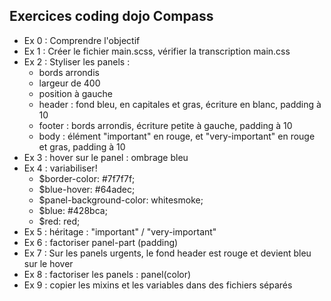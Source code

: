 Exercices coding dojo Compass
--------------------------

- Ex 0 : Comprendre l'objectif
- Ex 1 : Créer le fichier main.scss, vérifier la transcription main.css
- Ex 2 : Styliser les panels :
    - bords arrondis
    - largeur de 400
    - position à gauche
    - header : fond bleu, en capitales et gras, écriture en blanc, padding à 10
    - footer : bords arrondis, écriture petite à gauche, padding à 10
    - body : élément "important" en rouge, et "very-important" en rouge et gras, padding à 10
- Ex 3 : hover sur le panel : ombrage bleu
- Ex 4 : variabiliser!
    - $border-color: #7f7f7f;
    - $blue-hover: #64adec;
    - $panel-background-color: whitesmoke;
    - $blue: #428bca;
    - $red: red;
- Ex 5 : héritage : "important" / "very-important"
- Ex 6 : factoriser panel-part (padding)
- Ex 7 : Sur les panels urgents, le fond header est rouge et devient bleu sur le hover
- Ex 8 : factoriser les panels : panel(color)
- Ex 9 : copier les mixins et les variables dans des fichiers séparés
